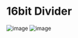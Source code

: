 # 16bit Divider

![image](https://user-images.githubusercontent.com/39178063/125101759-29f9e700-e10d-11eb-9bc4-a022616d3106.png)
![image](https://user-images.githubusercontent.com/39178063/125101812-367e3f80-e10d-11eb-8005-025260e42e8a.png)
